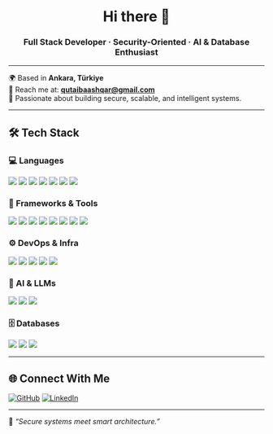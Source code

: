 <h1 align="center">Hi there 👋</h1>
<h3 align="center">Full Stack Developer · Security-Oriented · AI & Database Enthusiast</h3>

---

🌍 Based in **Ankara, Türkiye**  
📧 Reach me at: **[qutaibaashqar@gmail.com](mailto:qutaibaashqar@gmail.com)**  
🧠 Passionate about building secure, scalable, and intelligent systems.

---

<h2>🛠️ Tech Stack</h2>

<h3>💻 Languages</h3>
<p align="left">
  <img src="https://img.shields.io/badge/Python-3776AB.svg?logo=python&logoColor=white"/>
  <img src="https://img.shields.io/badge/JavaScript-F7DF1E.svg?logo=javascript&logoColor=black"/>
  <img src="https://img.shields.io/badge/C-A8B9CC.svg?logo=c&logoColor=white"/>
  <img src="https://img.shields.io/badge/C++-00599C.svg?logo=cplusplus&logoColor=white"/>
  <img src="https://img.shields.io/badge/C%23-239120.svg?logo=csharp&logoColor=white"/>
  <img src="https://img.shields.io/badge/Java-007396.svg?logo=java&logoColor=white"/>
  <img src="https://img.shields.io/badge/Dart-0175C2.svg?logo=dart&logoColor=white"/>
</p>

<h3>🧰 Frameworks & Tools</h3>
<p align="left">
  <img src="https://img.shields.io/badge/Django-092E20.svg?logo=django&logoColor=white"/>
  <img src="https://img.shields.io/badge/FastAPI-009688.svg?logo=fastapi&logoColor=white"/>
  <img src="https://img.shields.io/badge/React-20232A.svg?logo=react&logoColor=61DAFB"/>
  <img src="https://img.shields.io/badge/Next.js-000000.svg?logo=next.js&logoColor=white"/>
  <img src="https://img.shields.io/badge/Node.js-339933.svg?logo=node.js&logoColor=white"/>
  <img src="https://img.shields.io/badge/TailwindCSS-06B6D4.svg?logo=tailwind-css&logoColor=white"/>
  <img src="https://img.shields.io/badge/Vite-646CFF.svg?logo=vite&logoColor=white"/>
  <img src="https://img.shields.io/badge/Flutter-02569B.svg?logo=flutter&logoColor=white"/>
</p>

<h3>⚙️ DevOps & Infra</h3>
<p align="left">
  <img src="https://img.shields.io/badge/Docker-2496ED.svg?logo=docker&logoColor=white"/>
  <img src="https://img.shields.io/badge/GitHub_Actions-2088FF.svg?logo=github-actions&logoColor=white"/>
  <img src="https://img.shields.io/badge/NGINX-009639.svg?logo=nginx&logoColor=white"/>
  <img src="https://img.shields.io/badge/Linux-FCC624.svg?logo=linux&logoColor=black"/>
  <img src="https://img.shields.io/badge/Git-F05032.svg?logo=git&logoColor=white"/>
</p>

<h3>🧠 AI & LLMs</h3>
<p align="left">
  <img src="https://img.shields.io/badge/HuggingFace-FFD21F.svg?logo=huggingface&logoColor=black"/>
  <img src="https://img.shields.io/badge/Transformers-FF6F00.svg?logo=openai&logoColor=white"/>
  <img src="https://img.shields.io/badge/PyTorch-EE4C2C.svg?logo=pytorch&logoColor=white"/>
</p>

<h3>🗄️ Databases</h3>
<p align="left">
  <img src="https://img.shields.io/badge/PostgreSQL-4169E1.svg?logo=postgresql&logoColor=white"/>
  <img src="https://img.shields.io/badge/MySQL-4479A1.svg?logo=mysql&logoColor=white"/>
  <img src="https://img.shields.io/badge/Oracle-F80000.svg?logo=oracle&logoColor=white"/>
</p>

---

## 🌐 Connect With Me

[![GitHub](https://img.shields.io/badge/GitHub-100000.svg?logo=github&logoColor=white)](https://github.com/QutaibaAlashqar)
[![LinkedIn](https://img.shields.io/badge/LinkedIn-0A66C2.svg?logo=linkedin&logoColor=white)](https://www.linkedin.com/in/qutai-ar)

---

📌 _“Secure systems meet smart architecture.”_
